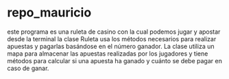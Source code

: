 # repo_mauricio


este programa es una ruleta de casino con la cual podemos jugar y apostar desde la terminal 
la clase Ruleta usa los métodos necesarios para realizar apuestas y pagarlas basándose en el número ganador. La clase utiliza un mapa para almacenar las apuestas realizadas por los jugadores y tiene métodos para calcular si una apuesta ha ganado y cuánto se debe pagar en caso de ganar.
